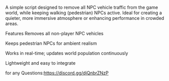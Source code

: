 A simple script designed to remove all NPC vehicle traffic from the game world, while keeping walking (pedestrian) NPCs active. Ideal for creating a quieter, more immersive atmosphere or enhancing performance in crowded areas.

 Features
 Removes all non-player NPC vehicles

 Keeps pedestrian NPCs for ambient realism

 Works in real-time; updates world population continuously

 Lightweight and easy to integrate

for any Questions:https://discord.gg/djQnbrZNzP
